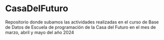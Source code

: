 # CasaDelFuturo
Repositorio donde subamos las actividades realizadas en el curso de Base de Datos de Escuela de programación de la Casa del Futuro en el mes de marzo, abril y mayo del año 2024
